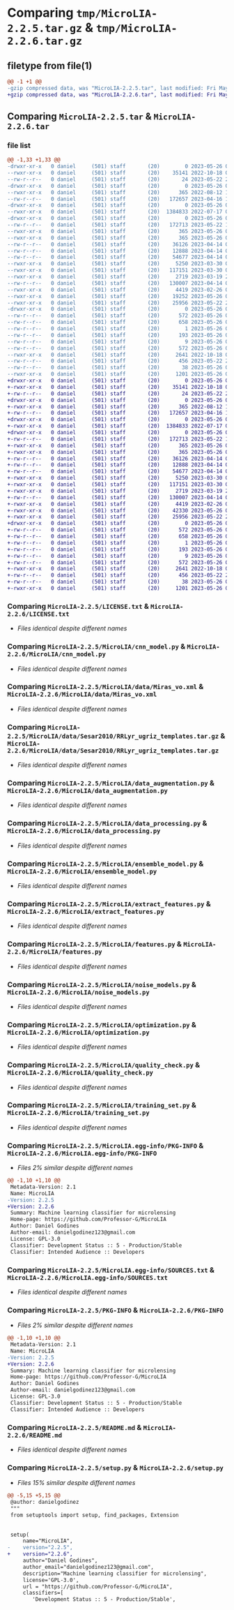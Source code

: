 # Comparing `tmp/MicroLIA-2.2.5.tar.gz` & `tmp/MicroLIA-2.2.6.tar.gz`

## filetype from file(1)

```diff
@@ -1 +1 @@
-gzip compressed data, was "MicroLIA-2.2.5.tar", last modified: Fri May 26 00:33:37 2023, max compression
+gzip compressed data, was "MicroLIA-2.2.6.tar", last modified: Fri May 26 01:23:17 2023, max compression
```

## Comparing `MicroLIA-2.2.5.tar` & `MicroLIA-2.2.6.tar`

### file list

```diff
@@ -1,33 +1,33 @@
-drwxr-xr-x   0 daniel     (501) staff       (20)        0 2023-05-26 00:33:37.678797 MicroLIA-2.2.5/
--rwxr-xr-x   0 daniel     (501) staff       (20)    35141 2022-10-18 03:09:36.000000 MicroLIA-2.2.5/LICENSE.txt
--rw-r--r--   0 daniel     (501) staff       (20)       24 2023-05-22 20:39:52.000000 MicroLIA-2.2.5/MANIFEST.in
-drwxr-xr-x   0 daniel     (501) staff       (20)        0 2023-05-26 00:33:37.655200 MicroLIA-2.2.5/MicroLIA/
--rwxr-xr-x   0 daniel     (501) staff       (20)      365 2022-08-12 15:04:07.000000 MicroLIA-2.2.5/MicroLIA/__init__.py
--rw-r--r--   0 daniel     (501) staff       (20)   172657 2023-04-16 16:18:23.000000 MicroLIA-2.2.5/MicroLIA/cnn_model.py
-drwxr-xr-x   0 daniel     (501) staff       (20)        0 2023-05-26 00:33:37.671787 MicroLIA-2.2.5/MicroLIA/data/
--rwxr-xr-x   0 daniel     (501) staff       (20)  1384833 2022-07-17 06:13:15.000000 MicroLIA-2.2.5/MicroLIA/data/Miras_vo.xml
-drwxr-xr-x   0 daniel     (501) staff       (20)        0 2023-05-26 00:33:37.676650 MicroLIA-2.2.5/MicroLIA/data/Sesar2010/
--rw-r--r--   0 daniel     (501) staff       (20)   172713 2023-05-22 18:52:51.000000 MicroLIA-2.2.5/MicroLIA/data/Sesar2010/RRLyr_ugriz_templates.tar.gz
--rwxr-xr-x   0 daniel     (501) staff       (20)      365 2023-05-26 00:06:44.000000 MicroLIA-2.2.5/MicroLIA/data/Sesar2010/__init__.py
--rwxr-xr-x   0 daniel     (501) staff       (20)      365 2023-05-26 00:06:30.000000 MicroLIA-2.2.5/MicroLIA/data/__init__.py
--rw-r--r--   0 daniel     (501) staff       (20)    36126 2023-04-14 06:02:09.000000 MicroLIA-2.2.5/MicroLIA/data_augmentation.py
--rw-r--r--   0 daniel     (501) staff       (20)    12888 2023-04-14 06:05:32.000000 MicroLIA-2.2.5/MicroLIA/data_processing.py
--rw-r--r--   0 daniel     (501) staff       (20)    54677 2023-04-14 06:20:00.000000 MicroLIA-2.2.5/MicroLIA/ensemble_model.py
--rwxr-xr-x   0 daniel     (501) staff       (20)     5250 2023-03-30 05:00:56.000000 MicroLIA-2.2.5/MicroLIA/extract_features.py
--rwxr-xr-x   0 daniel     (501) staff       (20)   117151 2023-03-30 03:46:20.000000 MicroLIA-2.2.5/MicroLIA/features.py
--rwxr-xr-x   0 daniel     (501) staff       (20)     2719 2023-03-19 23:16:44.000000 MicroLIA-2.2.5/MicroLIA/noise_models.py
--rw-r--r--   0 daniel     (501) staff       (20)   130007 2023-04-14 05:58:12.000000 MicroLIA-2.2.5/MicroLIA/optimization.py
--rwxr-xr-x   0 daniel     (501) staff       (20)     4419 2023-02-26 05:00:18.000000 MicroLIA-2.2.5/MicroLIA/quality_check.py
--rwxr-xr-x   0 daniel     (501) staff       (20)    19252 2023-05-26 00:29:59.000000 MicroLIA-2.2.5/MicroLIA/simulate.py
--rwxr-xr-x   0 daniel     (501) staff       (20)    25956 2023-05-22 21:13:10.000000 MicroLIA-2.2.5/MicroLIA/training_set.py
-drwxr-xr-x   0 daniel     (501) staff       (20)        0 2023-05-26 00:33:37.661983 MicroLIA-2.2.5/MicroLIA.egg-info/
--rw-r--r--   0 daniel     (501) staff       (20)      572 2023-05-26 00:33:37.000000 MicroLIA-2.2.5/MicroLIA.egg-info/PKG-INFO
--rw-r--r--   0 daniel     (501) staff       (20)      658 2023-05-26 00:33:37.000000 MicroLIA-2.2.5/MicroLIA.egg-info/SOURCES.txt
--rw-r--r--   0 daniel     (501) staff       (20)        1 2023-05-26 00:33:37.000000 MicroLIA-2.2.5/MicroLIA.egg-info/dependency_links.txt
--rw-r--r--   0 daniel     (501) staff       (20)      193 2023-05-26 00:33:37.000000 MicroLIA-2.2.5/MicroLIA.egg-info/requires.txt
--rw-r--r--   0 daniel     (501) staff       (20)        9 2023-05-26 00:33:37.000000 MicroLIA-2.2.5/MicroLIA.egg-info/top_level.txt
--rw-r--r--   0 daniel     (501) staff       (20)      572 2023-05-26 00:33:37.678102 MicroLIA-2.2.5/PKG-INFO
--rwxr-xr-x   0 daniel     (501) staff       (20)     2641 2022-10-18 03:09:36.000000 MicroLIA-2.2.5/README.md
--rw-r--r--   0 daniel     (501) staff       (20)      456 2023-05-22 20:31:54.000000 MicroLIA-2.2.5/pyproject.toml
--rw-r--r--   0 daniel     (501) staff       (20)       38 2023-05-26 00:33:37.678988 MicroLIA-2.2.5/setup.cfg
--rwxr-xr-x   0 daniel     (501) staff       (20)     1201 2023-05-26 00:30:26.000000 MicroLIA-2.2.5/setup.py
+drwxr-xr-x   0 daniel     (501) staff       (20)        0 2023-05-26 01:23:17.460978 MicroLIA-2.2.6/
+-rwxr-xr-x   0 daniel     (501) staff       (20)    35141 2022-10-18 03:09:36.000000 MicroLIA-2.2.6/LICENSE.txt
+-rw-r--r--   0 daniel     (501) staff       (20)       24 2023-05-22 20:39:52.000000 MicroLIA-2.2.6/MANIFEST.in
+drwxr-xr-x   0 daniel     (501) staff       (20)        0 2023-05-26 01:23:17.438046 MicroLIA-2.2.6/MicroLIA/
+-rwxr-xr-x   0 daniel     (501) staff       (20)      365 2022-08-12 15:04:07.000000 MicroLIA-2.2.6/MicroLIA/__init__.py
+-rw-r--r--   0 daniel     (501) staff       (20)   172657 2023-04-16 16:18:23.000000 MicroLIA-2.2.6/MicroLIA/cnn_model.py
+drwxr-xr-x   0 daniel     (501) staff       (20)        0 2023-05-26 01:23:17.453413 MicroLIA-2.2.6/MicroLIA/data/
+-rwxr-xr-x   0 daniel     (501) staff       (20)  1384833 2022-07-17 06:13:15.000000 MicroLIA-2.2.6/MicroLIA/data/Miras_vo.xml
+drwxr-xr-x   0 daniel     (501) staff       (20)        0 2023-05-26 01:23:17.459089 MicroLIA-2.2.6/MicroLIA/data/Sesar2010/
+-rw-r--r--   0 daniel     (501) staff       (20)   172713 2023-05-22 18:52:51.000000 MicroLIA-2.2.6/MicroLIA/data/Sesar2010/RRLyr_ugriz_templates.tar.gz
+-rwxr-xr-x   0 daniel     (501) staff       (20)      365 2023-05-26 00:06:44.000000 MicroLIA-2.2.6/MicroLIA/data/Sesar2010/__init__.py
+-rwxr-xr-x   0 daniel     (501) staff       (20)      365 2023-05-26 00:06:30.000000 MicroLIA-2.2.6/MicroLIA/data/__init__.py
+-rw-r--r--   0 daniel     (501) staff       (20)    36126 2023-04-14 06:02:09.000000 MicroLIA-2.2.6/MicroLIA/data_augmentation.py
+-rw-r--r--   0 daniel     (501) staff       (20)    12888 2023-04-14 06:05:32.000000 MicroLIA-2.2.6/MicroLIA/data_processing.py
+-rw-r--r--   0 daniel     (501) staff       (20)    54677 2023-04-14 06:20:00.000000 MicroLIA-2.2.6/MicroLIA/ensemble_model.py
+-rwxr-xr-x   0 daniel     (501) staff       (20)     5250 2023-03-30 05:00:56.000000 MicroLIA-2.2.6/MicroLIA/extract_features.py
+-rwxr-xr-x   0 daniel     (501) staff       (20)   117151 2023-03-30 03:46:20.000000 MicroLIA-2.2.6/MicroLIA/features.py
+-rwxr-xr-x   0 daniel     (501) staff       (20)     2719 2023-03-19 23:16:44.000000 MicroLIA-2.2.6/MicroLIA/noise_models.py
+-rw-r--r--   0 daniel     (501) staff       (20)   130007 2023-04-14 05:58:12.000000 MicroLIA-2.2.6/MicroLIA/optimization.py
+-rwxr-xr-x   0 daniel     (501) staff       (20)     4419 2023-02-26 05:00:18.000000 MicroLIA-2.2.6/MicroLIA/quality_check.py
+-rwxr-xr-x   0 daniel     (501) staff       (20)    42330 2023-05-26 01:20:23.000000 MicroLIA-2.2.6/MicroLIA/simulate.py
+-rwxr-xr-x   0 daniel     (501) staff       (20)    25956 2023-05-22 21:13:10.000000 MicroLIA-2.2.6/MicroLIA/training_set.py
+drwxr-xr-x   0 daniel     (501) staff       (20)        0 2023-05-26 01:23:17.445111 MicroLIA-2.2.6/MicroLIA.egg-info/
+-rw-r--r--   0 daniel     (501) staff       (20)      572 2023-05-26 01:23:17.000000 MicroLIA-2.2.6/MicroLIA.egg-info/PKG-INFO
+-rw-r--r--   0 daniel     (501) staff       (20)      658 2023-05-26 01:23:17.000000 MicroLIA-2.2.6/MicroLIA.egg-info/SOURCES.txt
+-rw-r--r--   0 daniel     (501) staff       (20)        1 2023-05-26 01:23:17.000000 MicroLIA-2.2.6/MicroLIA.egg-info/dependency_links.txt
+-rw-r--r--   0 daniel     (501) staff       (20)      193 2023-05-26 01:23:17.000000 MicroLIA-2.2.6/MicroLIA.egg-info/requires.txt
+-rw-r--r--   0 daniel     (501) staff       (20)        9 2023-05-26 01:23:17.000000 MicroLIA-2.2.6/MicroLIA.egg-info/top_level.txt
+-rw-r--r--   0 daniel     (501) staff       (20)      572 2023-05-26 01:23:17.460332 MicroLIA-2.2.6/PKG-INFO
+-rwxr-xr-x   0 daniel     (501) staff       (20)     2641 2022-10-18 03:09:36.000000 MicroLIA-2.2.6/README.md
+-rw-r--r--   0 daniel     (501) staff       (20)      456 2023-05-22 20:31:54.000000 MicroLIA-2.2.6/pyproject.toml
+-rw-r--r--   0 daniel     (501) staff       (20)       38 2023-05-26 01:23:17.461636 MicroLIA-2.2.6/setup.cfg
+-rwxr-xr-x   0 daniel     (501) staff       (20)     1201 2023-05-26 01:20:48.000000 MicroLIA-2.2.6/setup.py
```

### Comparing `MicroLIA-2.2.5/LICENSE.txt` & `MicroLIA-2.2.6/LICENSE.txt`

 * *Files identical despite different names*

### Comparing `MicroLIA-2.2.5/MicroLIA/cnn_model.py` & `MicroLIA-2.2.6/MicroLIA/cnn_model.py`

 * *Files identical despite different names*

### Comparing `MicroLIA-2.2.5/MicroLIA/data/Miras_vo.xml` & `MicroLIA-2.2.6/MicroLIA/data/Miras_vo.xml`

 * *Files identical despite different names*

### Comparing `MicroLIA-2.2.5/MicroLIA/data/Sesar2010/RRLyr_ugriz_templates.tar.gz` & `MicroLIA-2.2.6/MicroLIA/data/Sesar2010/RRLyr_ugriz_templates.tar.gz`

 * *Files identical despite different names*

### Comparing `MicroLIA-2.2.5/MicroLIA/data_augmentation.py` & `MicroLIA-2.2.6/MicroLIA/data_augmentation.py`

 * *Files identical despite different names*

### Comparing `MicroLIA-2.2.5/MicroLIA/data_processing.py` & `MicroLIA-2.2.6/MicroLIA/data_processing.py`

 * *Files identical despite different names*

### Comparing `MicroLIA-2.2.5/MicroLIA/ensemble_model.py` & `MicroLIA-2.2.6/MicroLIA/ensemble_model.py`

 * *Files identical despite different names*

### Comparing `MicroLIA-2.2.5/MicroLIA/extract_features.py` & `MicroLIA-2.2.6/MicroLIA/extract_features.py`

 * *Files identical despite different names*

### Comparing `MicroLIA-2.2.5/MicroLIA/features.py` & `MicroLIA-2.2.6/MicroLIA/features.py`

 * *Files identical despite different names*

### Comparing `MicroLIA-2.2.5/MicroLIA/noise_models.py` & `MicroLIA-2.2.6/MicroLIA/noise_models.py`

 * *Files identical despite different names*

### Comparing `MicroLIA-2.2.5/MicroLIA/optimization.py` & `MicroLIA-2.2.6/MicroLIA/optimization.py`

 * *Files identical despite different names*

### Comparing `MicroLIA-2.2.5/MicroLIA/quality_check.py` & `MicroLIA-2.2.6/MicroLIA/quality_check.py`

 * *Files identical despite different names*

### Comparing `MicroLIA-2.2.5/MicroLIA/training_set.py` & `MicroLIA-2.2.6/MicroLIA/training_set.py`

 * *Files identical despite different names*

### Comparing `MicroLIA-2.2.5/MicroLIA.egg-info/PKG-INFO` & `MicroLIA-2.2.6/MicroLIA.egg-info/PKG-INFO`

 * *Files 2% similar despite different names*

```diff
@@ -1,10 +1,10 @@
 Metadata-Version: 2.1
 Name: MicroLIA
-Version: 2.2.5
+Version: 2.2.6
 Summary: Machine learning classifier for microlensing
 Home-page: https://github.com/Professor-G/MicroLIA
 Author: Daniel Godines
 Author-email: danielgodinez123@gmail.com
 License: GPL-3.0
 Classifier: Development Status :: 5 - Production/Stable
 Classifier: Intended Audience :: Developers
```

### Comparing `MicroLIA-2.2.5/MicroLIA.egg-info/SOURCES.txt` & `MicroLIA-2.2.6/MicroLIA.egg-info/SOURCES.txt`

 * *Files identical despite different names*

### Comparing `MicroLIA-2.2.5/PKG-INFO` & `MicroLIA-2.2.6/PKG-INFO`

 * *Files 2% similar despite different names*

```diff
@@ -1,10 +1,10 @@
 Metadata-Version: 2.1
 Name: MicroLIA
-Version: 2.2.5
+Version: 2.2.6
 Summary: Machine learning classifier for microlensing
 Home-page: https://github.com/Professor-G/MicroLIA
 Author: Daniel Godines
 Author-email: danielgodinez123@gmail.com
 License: GPL-3.0
 Classifier: Development Status :: 5 - Production/Stable
 Classifier: Intended Audience :: Developers
```

### Comparing `MicroLIA-2.2.5/README.md` & `MicroLIA-2.2.6/README.md`

 * *Files identical despite different names*

### Comparing `MicroLIA-2.2.5/setup.py` & `MicroLIA-2.2.6/setup.py`

 * *Files 15% similar despite different names*

```diff
@@ -5,15 +5,15 @@
 @author: danielgodinez
 """
 from setuptools import setup, find_packages, Extension
 
 
 setup(
     name="MicroLIA",
-    version="2.2.5",
+    version="2.2.6",
     author="Daniel Godines",
     author_email="danielgodinez123@gmail.com",
     description="Machine learning classifier for microlensing",
     license='GPL-3.0',
     url = "https://github.com/Professor-G/MicroLIA",
     classifiers=[
 		'Development Status :: 5 - Production/Stable',
```

